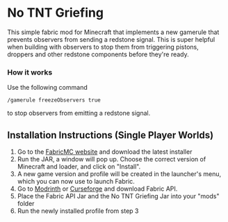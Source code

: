 # No TNT Griefing

This simple fabric mod for Minecraft that implements a new gamerule that prevents observers from sending a redstone signal. This is super helpful when building with observers to stop them from triggering pistons, droppers and other redstone components before they're ready. 

### How it works
Use the following command
```
/gamerule freezeObservers true
```
to stop observers from emitting a redstone signal. 

## Installation Instructions (Single Player Worlds)
1. Go to the [FabricMC website](https://fabricmc.net/use/installer/) and download the latest installer
2. Run the JAR, a window will pop up. Choose the correct version of Minecraft and loader, and click on "Install".
3. A new game version and profile will be created in the launcher's menu, which you can now use to launch Fabric.
4. Go to [Modrinth](https://modrinth.com/mod/fabric-api) or [Curseforge](https://www.curseforge.com/minecraft/mc-mods/fabric-api) and download Fabric API.
5. Place the Fabric API Jar and the No TNT Griefing Jar into your "mods" folder
6. Run the newly installed profile from step 3
